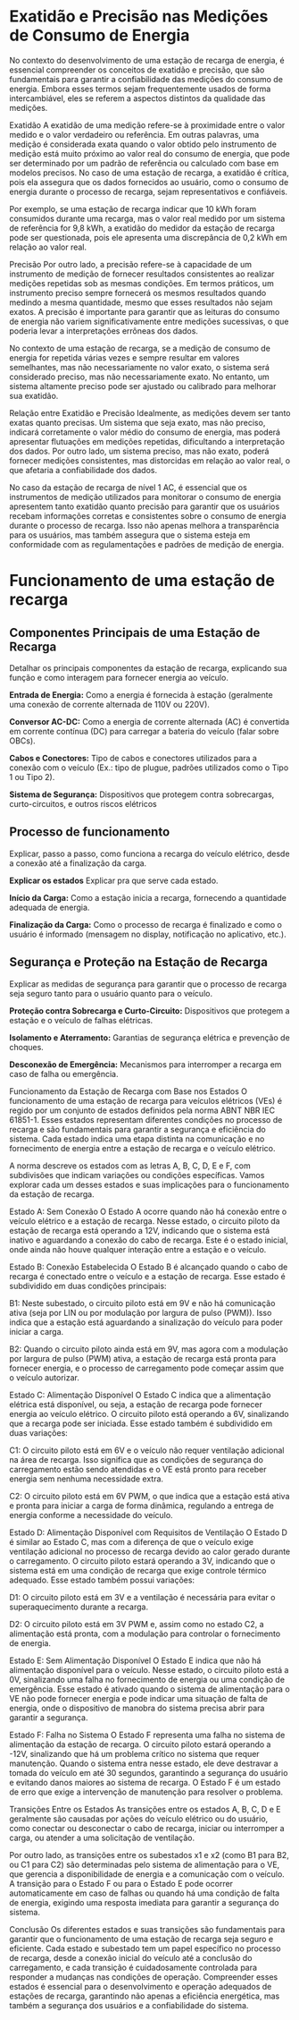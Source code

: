 # Exatidão e Precisão nas Medições de Consumo de Energia
No contexto do desenvolvimento de uma estação de recarga de energia, é essencial compreender os conceitos de exatidão e precisão, que são fundamentais para garantir a confiabilidade das medições do consumo de energia. Embora esses termos sejam frequentemente usados de forma intercambiável, eles se referem a aspectos distintos da qualidade das medições.

Exatidão
A exatidão de uma medição refere-se à proximidade entre o valor medido e o valor verdadeiro ou referência. Em outras palavras, uma medição é considerada exata quando o valor obtido pelo instrumento de medição está muito próximo ao valor real do consumo de energia, que pode ser determinado por um padrão de referência ou calculado com base em modelos precisos. No caso de uma estação de recarga, a exatidão é crítica, pois ela assegura que os dados fornecidos ao usuário, como o consumo de energia durante o processo de recarga, sejam representativos e confiáveis.

Por exemplo, se uma estação de recarga indicar que 10 kWh foram consumidos durante uma recarga, mas o valor real medido por um sistema de referência for 9,8 kWh, a exatidão do medidor da estação de recarga pode ser questionada, pois ele apresenta uma discrepância de 0,2 kWh em relação ao valor real.

Precisão
Por outro lado, a precisão refere-se à capacidade de um instrumento de medição de fornecer resultados consistentes ao realizar medições repetidas sob as mesmas condições. Em termos práticos, um instrumento preciso sempre fornecerá os mesmos resultados quando medindo a mesma quantidade, mesmo que esses resultados não sejam exatos. A precisão é importante para garantir que as leituras do consumo de energia não variem significativamente entre medições sucessivas, o que poderia levar a interpretações errôneas dos dados.

No contexto de uma estação de recarga, se a medição de consumo de energia for repetida várias vezes e sempre resultar em valores semelhantes, mas não necessariamente no valor exato, o sistema será considerado preciso, mas não necessariamente exato. No entanto, um sistema altamente preciso pode ser ajustado ou calibrado para melhorar sua exatidão.

Relação entre Exatidão e Precisão
Idealmente, as medições devem ser tanto exatas quanto precisas. Um sistema que seja exato, mas não preciso, indicará corretamente o valor médio do consumo de energia, mas poderá apresentar flutuações em medições repetidas, dificultando a interpretação dos dados. Por outro lado, um sistema preciso, mas não exato, poderá fornecer medições consistentes, mas distorcidas em relação ao valor real, o que afetaria a confiabilidade dos dados.

No caso da estação de recarga de nível 1 AC, é essencial que os instrumentos de medição utilizados para monitorar o consumo de energia apresentem tanto exatidão quanto precisão para garantir que os usuários recebam informações corretas e consistentes sobre o consumo de energia durante o processo de recarga. Isso não apenas melhora a transparência para os usuários, mas também assegura que o sistema esteja em conformidade com as regulamentações e padrões de medição de energia.

# Funcionamento de uma estação de recarga

## Componentes Principais de uma Estação de Recarga

Detalhar os principais componentes da estação de recarga, explicando sua função e como interagem para fornecer energia ao veículo.

**Entrada de Energia:** Como a energia é fornecida à estação (geralmente uma conexão de corrente alternada de 110V ou 220V).

**Conversor AC-DC:** Como a energia de corrente alternada (AC) é convertida em corrente contínua (DC) para carregar a bateria do veículo (falar sobre OBCs).

**Cabos e Conectores:** Tipo de cabos e conectores utilizados para a conexão com o veículo (Ex.: tipo de plugue, padrões utilizados como o Tipo 1 ou Tipo 2).

**Sistema de Segurança:** Dispositivos que protegem contra sobrecargas, curto-circuitos, e outros riscos elétricos

## Processo de funcionamento

Explicar, passo a passo, como funciona a recarga do veículo elétrico, desde a conexão até a finalização da carga.

**Explicar os estados** Explicar pra que serve cada estado.

**Início da Carga:** Como a estação inicia a recarga, fornecendo a quantidade adequada de energia.

**Finalização da Carga:** Como o processo de recarga é finalizado e como o usuário é informado (mensagem no display, notificação no aplicativo, etc.).

## Segurança e Proteção na Estação de Recarga

Explicar as medidas de segurança para garantir que o processo de recarga seja seguro tanto para o usuário quanto para o veículo.

**Proteção contra Sobrecarga e Curto-Circuito:** Dispositivos que protegem a estação e o veículo de falhas elétricas.

**Isolamento e Aterramento:** Garantias de segurança elétrica e prevenção de choques.

**Desconexão de Emergência:** Mecanismos para interromper a recarga em caso de falha ou emergência.




Funcionamento da Estação de Recarga com Base nos Estados
O funcionamento de uma estação de recarga para veículos elétricos (VEs) é regido por um conjunto de estados definidos pela norma ABNT NBR IEC 61851-1. Esses estados representam diferentes condições no processo de recarga e são fundamentais para garantir a segurança e eficiência do sistema. Cada estado indica uma etapa distinta na comunicação e no fornecimento de energia entre a estação de recarga e o veículo elétrico.

A norma descreve os estados com as letras A, B, C, D, E e F, com subdivisões que indicam variações ou condições específicas. Vamos explorar cada um desses estados e suas implicações para o funcionamento da estação de recarga.

Estado A: Sem Conexão
O Estado A ocorre quando não há conexão entre o veículo elétrico e a estação de recarga. Nesse estado, o circuito piloto da estação de recarga está operando a 12V, indicando que o sistema está inativo e aguardando a conexão do cabo de recarga. Este é o estado inicial, onde ainda não houve qualquer interação entre a estação e o veículo.

Estado B: Conexão Estabelecida
O Estado B é alcançado quando o cabo de recarga é conectado entre o veículo e a estação de recarga. Esse estado é subdividido em duas condições principais:

B1: Neste subestado, o circuito piloto está em 9V e não há comunicação ativa (seja por LIN ou por modulação por largura de pulso (PWM)). Isso indica que a estação está aguardando a sinalização do veículo para poder iniciar a carga.

B2: Quando o circuito piloto ainda está em 9V, mas agora com a modulação por largura de pulso (PWM) ativa, a estação de recarga está pronta para fornecer energia, e o processo de carregamento pode começar assim que o veículo autorizar.

Estado C: Alimentação Disponível
O Estado C indica que a alimentação elétrica está disponível, ou seja, a estação de recarga pode fornecer energia ao veículo elétrico. O circuito piloto está operando a 6V, sinalizando que a recarga pode ser iniciada. Esse estado também é subdividido em duas variações:

C1: O circuito piloto está em 6V e o veículo não requer ventilação adicional na área de recarga. Isso significa que as condições de segurança do carregamento estão sendo atendidas e o VE está pronto para receber energia sem nenhuma necessidade extra.

C2: O circuito piloto está em 6V PWM, o que indica que a estação está ativa e pronta para iniciar a carga de forma dinâmica, regulando a entrega de energia conforme a necessidade do veículo.

Estado D: Alimentação Disponível com Requisitos de Ventilação
O Estado D é similar ao Estado C, mas com a diferença de que o veículo exige ventilação adicional no processo de recarga devido ao calor gerado durante o carregamento. O circuito piloto estará operando a 3V, indicando que o sistema está em uma condição de recarga que exige controle térmico adequado. Esse estado também possui variações:

D1: O circuito piloto está em 3V e a ventilação é necessária para evitar o superaquecimento durante a recarga.

D2: O circuito piloto está em 3V PWM e, assim como no estado C2, a alimentação está pronta, com a modulação para controlar o fornecimento de energia.

Estado E: Sem Alimentação Disponível
O Estado E indica que não há alimentação disponível para o veículo. Nesse estado, o circuito piloto está a 0V, sinalizando uma falha no fornecimento de energia ou uma condição de emergência. Esse estado é ativado quando o sistema de alimentação para o VE não pode fornecer energia e pode indicar uma situação de falta de energia, onde o dispositivo de manobra do sistema precisa abrir para garantir a segurança.

Estado F: Falha no Sistema
O Estado F representa uma falha no sistema de alimentação da estação de recarga. O circuito piloto estará operando a -12V, sinalizando que há um problema crítico no sistema que requer manutenção. Quando o sistema entra nesse estado, ele deve destravar a tomada do veículo em até 30 segundos, garantindo a segurança do usuário e evitando danos maiores ao sistema de recarga. O Estado F é um estado de erro que exige a intervenção de manutenção para resolver o problema.

Transições Entre os Estados
As transições entre os estados A, B, C, D e E geralmente são causadas por ações do veículo elétrico ou do usuário, como conectar ou desconectar o cabo de recarga, iniciar ou interromper a carga, ou atender a uma solicitação de ventilação.

Por outro lado, as transições entre os subestados x1 e x2 (como B1 para B2, ou C1 para C2) são determinadas pelo sistema de alimentação para o VE, que gerencia a disponibilidade de energia e a comunicação com o veículo. A transição para o Estado F ou para o Estado E pode ocorrer automaticamente em caso de falhas ou quando há uma condição de falta de energia, exigindo uma resposta imediata para garantir a segurança do sistema.

Conclusão
Os diferentes estados e suas transições são fundamentais para garantir que o funcionamento de uma estação de recarga seja seguro e eficiente. Cada estado e subestado tem um papel específico no processo de recarga, desde a conexão inicial do veículo até a conclusão do carregamento, e cada transição é cuidadosamente controlada para responder a mudanças nas condições de operação. Compreender esses estados é essencial para o desenvolvimento e operação adequados de estações de recarga, garantindo não apenas a eficiência energética, mas também a segurança dos usuários e a confiabilidade do sistema.
